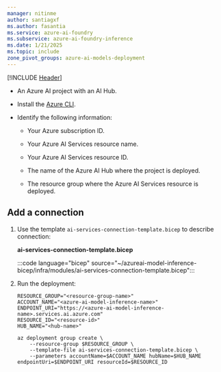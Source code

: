 ```yaml
---
manager: nitinme
author: santiagxf
ms.author: fasantia 
ms.service: azure-ai-foundry
ms.subservice: azure-ai-foundry-inference
ms.date: 1/21/2025
ms.topic: include
zone_pivot_groups: azure-ai-models-deployment
---
```


[!INCLUDE [Header](intro.md)]

* An Azure AI project with an AI Hub.

* Install the [Azure CLI](/cli/azure/).

* Identify the following information:

  * Your Azure subscription ID.

  * Your Azure AI Services resource name.
  
  * Your Azure AI Services resource ID.
  
  * The name of the Azure AI Hub where the project is deployed.

  * The resource group where the Azure AI Services resource is deployed.

## Add a connection

1. Use the template `ai-services-connection-template.bicep` to describe connection:

    __ai-services-connection-template.bicep__

    :::code language="bicep" source="~/azureai-model-inference-bicep/infra/modules/ai-services-connection-template.bicep":::

4. Run the deployment:

    ```azurecli
    RESOURCE_GROUP="<resource-group-name>"
    ACCOUNT_NAME="<azure-ai-model-inference-name>" 
    ENDPOINT_URI="https://<azure-ai-model-inference-name>.services.ai.azure.com"
    RESOURCE_ID="<resource-id>"
    HUB_NAME="<hub-name>"
    
    az deployment group create \
        --resource-group $RESOURCE_GROUP \
        --template-file ai-services-connection-template.bicep \
        --parameters accountName=$ACCOUNT_NAME hubName=$HUB_NAME endpointUri=$ENDPOINT_URI resourceId=$RESOURCE_ID
    ```
